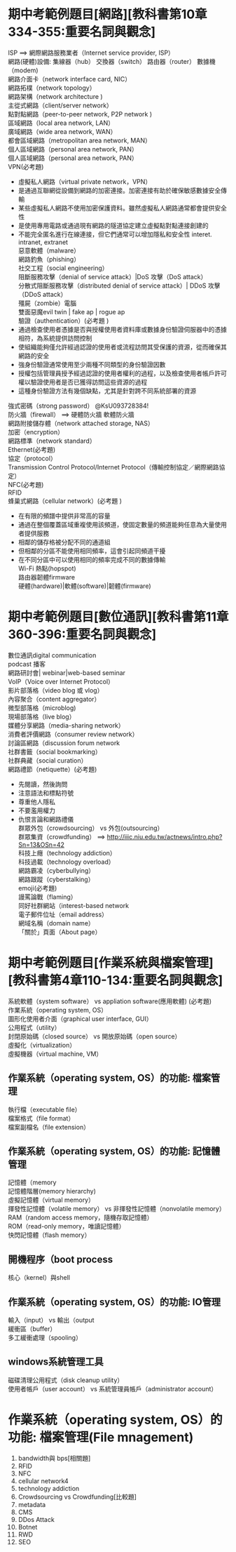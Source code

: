 # 期中考範例題目[網路][教科書第10章334-355:重要名詞與觀念]

ISP ==> 網際網路服務業者（Internet service provider, ISP）  
網路(硬體)設備: 集線器（hub） 交換器（switch） 路由器（router） 數據機（modem)  
網路介面卡（network interface card, NIC）  
網路拓樸（network topology）  
網路架構（network architecture )  
主從式網路（client/server network）  
點對點網路（peer-to-peer network, P2P network )  
區域網路（local area network, LAN）  
廣域網路（wide area network, WAN）  
都會區域網路（metropolitan area network, MAN）  
個人區域網路（personal area network, PAN）  
個人區域網路（personal area network, PAN）  
VPN(必考題)  
- 虛擬私人網路（virtual private network，VPN）  
- 是通過互聯網從設備到網路的加密連接。加密連接有助於確保敏感數據安全傳輸  
- 某些虛擬私人網路不使用加密保護資料。雖然虛擬私人網路通常都會提供安全性
- 是使用專用電路或通過現有網路的隧道協定建立虛擬點對點連接創建的
- 不能完全匿名進行在線連接，但它們通常可以增加隱私和安全性
interet. intranet, extranet  
惡意軟體（malware）  
網路釣魚（phishing）  
社交工程（social engineering）  
阻斷服務攻擊（denial of service attack）|DoS 攻擊（DoS attack）  
分散式阻斷服務攻擊（distributed denial of service attack）| DDoS 攻擊（DDoS attack）  
殭屍（zombie）電腦  
雙面惡魔evil twin | fake ap | rogue ap  
驗證（authentication）(必考題 )  
- 通過檢查使用者憑據是否與授權使用者資料庫或數據身份驗證伺服器中的憑據相符，為系統提供訪問控制  
- 使組織能夠僅允許經過認證的使用者或流程訪問其受保護的資源，從而確保其網路的安全  
- 強身份驗證通常使用至少兩種不同類型的身份驗證因數  
- 授權包括管理員授予經過認證的使用者權利的過程，以及檢查使用者帳戶許可權以驗證使用者是否已獲得訪問這些資源的過程  
- 這種身份驗證方法有幾個缺點，尤其是針對跨不同系統部署的資源

強式密碼（strong password） @KsU093728384!  
防火牆（firewall） ==> 硬體防火牆 軟體防火牆  
網路附接儲存體（network attached storage, NAS）  
加密（encryption）  
網路標準（network standard）  
Ethernet(必考題)  
協定（protocol）  
Transmission Control Protocol/Internet Protocol（傳輸控制協定／網際網路協定）  
NFC(必考題)  
RFID  
蜂巢式網路（cellular network）(必考題 )  
- 在有限的頻譜中提供非常高的容量  
- 通過在整個覆蓋區域重複使用該頻道，使固定數量的頻道能夠任意為大量使用者提供服務  
- 相鄰的儲存格被分配不同的通道組  
- 但相鄰的分區不能使用相同頻率，這會引起同頻道干擾  
- 在不同分區中可以使用相同的頻率完成不同的數據傳輸  
Wi-Fi 熱點(hopspot)  
路由器韌體firmware  
硬體(hardware)|軟體(software)|韌體(firmware)  

# 期中考範例題目[數位通訊][教科書第11章360-396:重要名詞與觀念] 

數位通訊digital communication  
podcast 播客  
網路研討會| webinar|web-based seminar  
VoIP（Voice over Internet Protocol）  
影片部落格（video blog 或 vlog）  
內容聚合（content aggregator）  
微型部落格（microblog)  
現場部落格（live blog）  
媒體分享網路（media-sharing network）  
消費者評價網路（consumer review network）  
討論區網路（discussion forum network  
社群書籤（social bookmarking）  
社群典藏（social curation）  
網路禮節（netiquette）(必考題)  
- 先閱讀，然後詢問  
- 注意語法和標點符號  
- 尊重他人隱私  
- 不要濫用權力  
- 仇恨言論和網路禮儀  
群眾外包（crowdsourcing） vs 外包(outsourcing）  
群眾集資（crowdfunding） ==> http://iiic.niu.edu.tw/actnews/intro.php?Sn=13&OSn=42  
科技上癮（technology addiction）  
科技過載（technology overload）  
網路霸凌（cyberbullying）  
網路跟蹤（cyberstalking）  
emoji(必考題)  
謾罵論戰（flaming）  
同好社群網站（interest-based network  
電子郵件位址（email address）  
網域名稱（domain name）  
「關於」頁面（About page）   

# 期中考範例題目[作業系統與檔案管理][教科書第4章110-134:重要名詞與觀念]  

系統軟體（system software） vs appliation software(應用軟體) (必考題)  
作業系統（operating system, OS）  
圖形化使用者介面（graphical user interface, GUI）  
公用程式（utility）  
封閉原始碼（closed source） vs 開放原始碼（open source）  
虛擬化（virtualization）  
虛擬機器（virtual machine, VM）  
## 作業系統（operating system, OS）的功能: 檔案管理  

執行檔（executable file）  
檔案格式（file format）  
檔案副檔名（file extension）  
## 作業系統（operating system, OS）的功能: 記憶體管理  
記憶體（memory   
記憶體階層(memory hierarchy)  
虛擬記憶體（virtual memory）  
揮發性記憶體（volatile memory） vs 非揮發性記憶體（nonvolatile memory）  
RAM（random access memory，隨機存取記憶體）  
ROM（read-only memory，唯讀記憶體）  
快閃記憶體（flash memory）  
## 開機程序（boot process 

核心（kernel）與shell  
## 作業系統（operating system, OS）的功能: IO管理 

輸入（input） vs 輸出（output   
緩衝區（buffer）  
多工緩衝處理（spooling）  
## windows系統管理工具  
磁碟清理公用程式（disk cleanup utility）  
使用者帳戶（user account） vs 系統管理員帳戶（administrator account）  
# 作業系統（operating system, OS）的功能: 檔案管理(File mnagement)  
1. bandwidth與 bps[相關題]  
2. RFID  
3. NFC  
4. cellular network4  
5. technology addiction  
6. Crowdsourcing vs Crowdfunding[比較題]  
7. metadata  
8. CMS  
9. DDos Attack  
10. Botnet  
11. RWD  
12. SEO  
